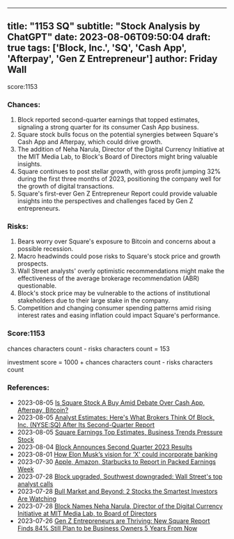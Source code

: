 
---
title: "1153 SQ"
subtitle: "Stock Analysis by ChatGPT"
date: 2023-08-06T09:50:04
draft: true
tags: ['Block, Inc.', 'SQ', 'Cash App', 'Afterpay', 'Gen Z Entrepreneur']
author: Friday Wall
---

score:1153
### Chances:
1. Block reported second-quarter earnings that topped estimates, signaling a strong quarter for its consumer Cash App business.
2. Square stock bulls focus on the potential synergies between Square's Cash App and Afterpay, which could drive growth.
3. The addition of Neha Narula, Director of the Digital Currency Initiative at the MIT Media Lab, to Block's Board of Directors might bring valuable insights.
4. Square continues to post stellar growth, with gross profit jumping 32% during the first three months of 2023, positioning the company well for the growth of digital transactions.
5. Square's first-ever Gen Z Entrepreneur Report could provide valuable insights into the perspectives and challenges faced by Gen Z entrepreneurs.
### Risks:
1. Bears worry over Square's exposure to Bitcoin and concerns about a possible recession.
2. Macro headwinds could pose risks to Square's stock price and growth prospects.
3. Wall Street analysts' overly optimistic recommendations might make the effectiveness of the average brokerage recommendation (ABR) questionable.
4. Block's stock price may be vulnerable to the actions of institutional stakeholders due to their large stake in the company.
5. Competition and changing consumer spending patterns amid rising interest rates and easing inflation could impact Square's performance.
### Score:1153
chances characters count - risks characters count = 153

investment score = 1000 + chances characters count - risks characters count
### References:
- 2023-08-05 [Is Square Stock A Buy Amid Debate Over Cash App, Afterpay, Bitcoin?](https://finance.yahoo.com/m/94bf6f4c-618f-3908-a7ac-b9df9adfd02c/is-square-stock-a-buy-amid.html?.tsrc=rss)
- 2023-08-05 [Analyst Estimates: Here's What Brokers Think Of Block, Inc. (NYSE:SQ) After Its Second-Quarter Report](https://finance.yahoo.com/news/analyst-estimates-heres-brokers-think-120915269.html?.tsrc=rss)
- 2023-08-05 [Square Earnings Top Estimates, Business Trends Pressure Stock](https://finance.yahoo.com/m/f861b79d-9cac-374a-a8c1-93bea3273a55/square-earnings-top.html?.tsrc=rss)
- 2023-08-04 [Block Announces Second Quarter 2023 Results](https://finance.yahoo.com/news/block-announces-second-quarter-2023-201000103.html?.tsrc=rss)
- 2023-08-01 [How Elon Musk’s vision for ‘X’ could incorporate banking](https://finance.yahoo.com/video/elon-musk-vision-x-could-152859559.html?.tsrc=rss)
- 2023-07-30 [Apple, Amazon, Starbucks to Report in Packed Earnings Week](https://finance.yahoo.com/m/41336df7-aed3-384a-9e38-6a337ca52ebf/apple%2C-amazon%2C-starbucks-to.html?.tsrc=rss)
- 2023-07-28 [Block upgraded, Southwest downgraded: Wall Street's top analyst calls](https://finance.yahoo.com/news/block-upgraded-southwest-downgraded-wall-141312393.html?.tsrc=rss)
- 2023-07-28 [Bull Market and Beyond: 2 Stocks the Smartest Investors Are Watching](https://finance.yahoo.com/m/c792e133-e7a3-34ec-83ad-6ff88353e1c6/bull-market-and-beyond%3A-2.html?.tsrc=rss)
- 2023-07-28 [Block Names Neha Narula, Director of the Digital Currency Initiative at MIT Media Lab, to Board of Directors](https://finance.yahoo.com/news/block-names-neha-narula-director-200500711.html?.tsrc=rss)
- 2023-07-26 [Gen Z Entrepreneurs are Thriving: New Square Report Finds 84% Still Plan to be Business Owners 5 Years From Now](https://finance.yahoo.com/news/gen-z-entrepreneurs-thriving-square-140000067.html?.tsrc=rss)


                
